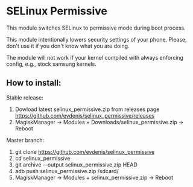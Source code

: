 # SELinux Permissive

This module switches SELinux to permissive mode during boot process.

This module intentionally lowers security settings of your
phone. Please, don't use it if you don't know what you are doing.

The module will not work if your kernel compiled with always enforcing config,
e.g., stock samsung kernels.

## How to install:

Stable release:
1. Dowload latest selinux_permissive.zip from releases page
   https://github.com/evdenis/selinux_permissive/releases
2. MagiskManager -> Modules + Downloads/selinux_permissive.zip -> Reboot

Master branch:
1. git clone https://github.com/evdenis/selinux_permissive
2. cd selinux_permissive
3. git archive --output selinux_permissive.zip HEAD
4. adb push selinux_permissive.zip /sdcard/
5. MagiskManager -> Modules + selinux_permissive.zip -> Reboot
